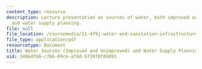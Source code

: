 ```yaml
---
content_type: resource
description: Lecture presentation on sources of water, both improved and unimproved,
  and water supply planning.
file: null
file_location: /coursemedia/11-479j-water-and-sanitation-infrastructure-in-developing-countries-spring-2007/348edf66c7b689ceaf8d5729f0f8b891_lect5_1.pdf
file_type: application/pdf
resourcetype: Document
title: Water Sources (Improved and Unimproved) and Water Supply Planning
uid: 348edf66-c7b6-89ce-af8d-5729f0f8b891
---
```

